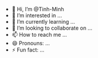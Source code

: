 - 👋 Hi, I’m @Tinh-Minh
- 👀 I’m interested in ...
- 🌱 I’m currently learning ...
- 💞️ I’m looking to collaborate on ...
- 📫 How to reach me ...
- 😄 Pronouns: ...
- ⚡ Fun fact: ...

<!---
Tinh-Minh/Tinh-Minh is a ✨ special ✨ repository because its `README.md` (this file) appears on your GitHub profile.
You can click the Preview link to take a look at your changes.
--->
